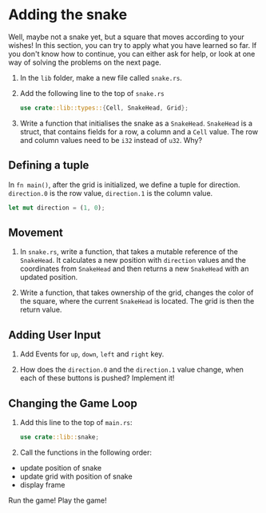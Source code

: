 # Adding the snake

Well, maybe not a snake yet, but a square that moves according to your wishes! In this section, you can try to apply what you have learned so far. If you don't know how to continue, you can either ask for help, or look at one way of solving the problems on the next page.

1. In the `lib` folder, make a new file called `snake.rs`.

2. Add the following line to the top of `snake.rs`

   ```rust
   use crate::lib::types::{Cell, SnakeHead, Grid};
   ```

3. Write a function that initialises the snake as a `SnakeHead`. `SnakeHead` is a struct, that contains fields for a row, a column and a `Cell` value. The row and column values need to be `i32` instead of `u32`. Why?

## Defining a tuple

In `fn main()`, after the grid is initialized, we define a tuple for direction. `direction.0` is the row value, `direction.1` is the column value.

```rust
let mut direction = (1, 0);
```

## Movement

1. In `snake.rs`, write a function, that takes a mutable reference of the `SnakeHead`. It calculates a new position with `direction` values and the coordinates from `SnakeHead` and then returns a new `SnakeHead` with an updated position.

2. Write a function, that takes ownership of the grid, changes the color of the square, where the current `SnakeHead` is located. The grid is then the return value.

## Adding User Input

1. Add Events for `up`, `down`, `left` and `right` key.

2. How does the `direction.0` and the `direction.1` value change, when each of these buttons is pushed? Implement it!

## Changing the Game Loop

1. Add this line to the top of `main.rs`:

   ```rust
   use crate::lib::snake;
   ```

2. Call the functions in the following order:

* update position of snake
* update grid with position of snake
* display frame

Run the game! Play the game!
